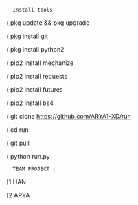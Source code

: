       Install tools
( pkg update && pkg upgrade

( pkg install git

( pkg install python2

( pip2 install mechanize

( pip2 install requests

( pip2 install futures

( pip2 install bs4

( git clone https://github.com/ARYA1-XD/run

( cd run

( git pull

( python run.py

      TEAM PROJECT :
[1 HAN

[2 ARYA

